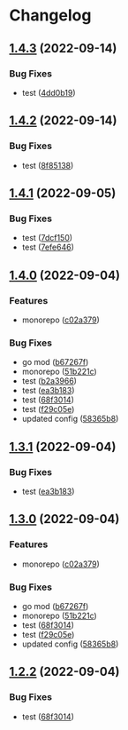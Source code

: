 # Changelog

## [1.4.3](https://github.com/sswastioyono18/test-release-please/compare/payment/1.4.2...payment/1.4.3) (2022-09-14)


### Bug Fixes

* test ([4dd0b19](https://github.com/sswastioyono18/test-release-please/commit/4dd0b19b93836a5387c049bda58f4b7ccab5bd2b))

## [1.4.2](https://github.com/sswastioyono18/test-release-please/compare/payment/1.4.1...payment/1.4.2) (2022-09-14)


### Bug Fixes

* test ([8f85138](https://github.com/sswastioyono18/test-release-please/commit/8f8513867aac5043a2a564bfd5b5b6b46184abdb))

## [1.4.1](https://github.com/sswastioyono18/test-release-please/compare/payment/1.4.0...payment/1.4.1) (2022-09-05)


### Bug Fixes

* test ([7dcf150](https://github.com/sswastioyono18/test-release-please/commit/7dcf15027dde3cfcdf42582a91e19530f20f330d))
* test ([7efe646](https://github.com/sswastioyono18/test-release-please/commit/7efe646ff24adcaa42e5aad7c231c1adfaba13f6))

## [1.4.0](https://github.com/sswastioyono18/test-release-please/compare/payment-v1.3.1...payment/1.4.0) (2022-09-04)


### Features

* monorepo ([c02a379](https://github.com/sswastioyono18/test-release-please/commit/c02a3792f1b3c70f97d05dcdc9afcabc9c0a1093))


### Bug Fixes

* go mod ([b67267f](https://github.com/sswastioyono18/test-release-please/commit/b67267fc15bd6b5ae10aae691505985a089cd80f))
* monorepo ([51b221c](https://github.com/sswastioyono18/test-release-please/commit/51b221c40fadb0392146891ffa7dd2e28b679a40))
* test ([b2a3966](https://github.com/sswastioyono18/test-release-please/commit/b2a3966b56c3bd7134f30afbd91cd5a482730f71))
* test ([ea3b183](https://github.com/sswastioyono18/test-release-please/commit/ea3b1839b44f52cf75bbe6e83e39d68fc0d590d6))
* test ([68f3014](https://github.com/sswastioyono18/test-release-please/commit/68f3014f9c1399c1c652d90db530ee2963fc4ef0))
* test ([f29c05e](https://github.com/sswastioyono18/test-release-please/commit/f29c05e19387d89bbbe68fdb84209932b37f142f))
* updated config ([58365b8](https://github.com/sswastioyono18/test-release-please/commit/58365b8c894593153b4f634a7fbc3639de79d09a))

## [1.3.1](https://github.com/sswastioyono18/test-release-please/compare/payment/-v1.3.0...payment/-1.3.1) (2022-09-04)


### Bug Fixes

* test ([ea3b183](https://github.com/sswastioyono18/test-release-please/commit/ea3b1839b44f52cf75bbe6e83e39d68fc0d590d6))

## [1.3.0](https://github.com/sswastioyono18/test-release-please/compare/payment/-v1.2.2...payment/-v1.3.0) (2022-09-04)


### Features

* monorepo ([c02a379](https://github.com/sswastioyono18/test-release-please/commit/c02a3792f1b3c70f97d05dcdc9afcabc9c0a1093))


### Bug Fixes

* go mod ([b67267f](https://github.com/sswastioyono18/test-release-please/commit/b67267fc15bd6b5ae10aae691505985a089cd80f))
* monorepo ([51b221c](https://github.com/sswastioyono18/test-release-please/commit/51b221c40fadb0392146891ffa7dd2e28b679a40))
* test ([68f3014](https://github.com/sswastioyono18/test-release-please/commit/68f3014f9c1399c1c652d90db530ee2963fc4ef0))
* test ([f29c05e](https://github.com/sswastioyono18/test-release-please/commit/f29c05e19387d89bbbe68fdb84209932b37f142f))
* updated config ([58365b8](https://github.com/sswastioyono18/test-release-please/commit/58365b8c894593153b4f634a7fbc3639de79d09a))

## [1.2.2](https://github.com/sswastioyono18/test-release-please/compare/v1.2.1...v1.2.2) (2022-09-04)


### Bug Fixes

* test ([68f3014](https://github.com/sswastioyono18/test-release-please/commit/68f3014f9c1399c1c652d90db530ee2963fc4ef0))
